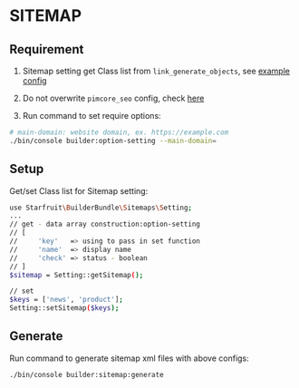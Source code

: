 # SITEMAP

## Requirement

1. Sitemap setting get Class list from `link_generate_objects`, see [example config](../config/pimcore/starfruit_builder.yaml)

2. Do not overwrite `pimcore_seo` config, check [here](../config/pimcore/pimcore_seo.yaml)

3. Run command to set require options:

```bash
# main-domain: website domain, ex. https://example.com
./bin/console builder:option-setting --main-domain=
```

## Setup

Get/set Class list for Sitemap setting:

```bash
use Starfruit\BuilderBundle\Sitemaps\Setting;
...
// get - data array construction:option-setting
// [
//     'key'   => using to pass in set function
//     'name'  => display name
//     'check' => status - boolean
// ]
$sitemap = Setting::getSitemap();

// set
$keys = ['news', 'product'];
Setting::setSitemap($keys);
```

## Generate

Run command to generate sitemap xml files with above configs:

```bash
./bin/console builder:sitemap:generate
```
